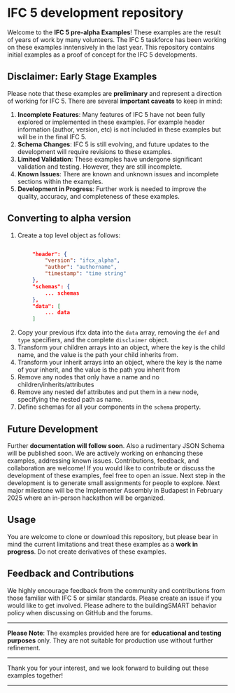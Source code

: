 # IFC 5 development repository

Welcome to the **IFC 5 pre-alpha Examples**!  These examples are the result of years of work by many volunteers. The IFC 5 taskforce has been working on these examples inntensively in the last year. This repository contains initial examples as a proof of concept for the IFC 5 developments.

## Disclaimer: Early Stage Examples

Please note that these examples are **preliminary** and represent a direction of working for IFC 5. There are several **important caveats** to keep in mind:

1. **Incomplete Features**: Many features of IFC 5 have not been fully explored or implemented in these examples. For example header information (author, version, etc) is not included in these examples but will be in the final IFC 5.
2. **Schema Changes**: IFC 5 is still evolving, and future updates to the development will require revisions to these examples.
3. **Limited Validation**: These examples have undergone significant validation and testing. However, they are still incomplete.
4. **Known Issues**: There are known and unknown issues and incomplete sections within the examples.
5. **Development in Progress**: Further work is needed to improve the quality, accuracy, and completeness of these examples.

## Converting to alpha version

1. Create a top level object as follows:
```json

        "header": {
            "version": "ifcx_alpha",
            "author": "authorname",
            "timestamp": "time string"
        },
        "schemas": {
            ... schemas
        },
        "data": [
            ... data
        ]
```
2. Copy your previous ifcx data into the `data` array, removing the `def` and `type` specifiers, and the complete `disclaimer` object.
3. Transform your children arrays into an object, where the key is the child name, and the value is the path your child inherits from.
4. Transform your inherit arrays into an object, where the key is the name of your inherit, and the value is the path you inherit from
4. Remove any nodes that only have a name and no children/inherits/attributes
5. Remove any nested def attributes and put them in a new node, specifying the nested path as name.
6. Define schemas for all your components in the `schema` property. 



## Future Development

Further **documentation will follow soon**. Also a rudimentary JSON Schema will be published soon.
We are actively working on enhancing these examples, addressing known issues. Contributions, feedback, and collaboration are welcome! If you would like to contribute or discuss the development of these examples, feel free to open an issue.
Next step in the development is to generate small assignments for people to explore. Next major milestone will be the Implementer Assembly in Budapest in February 2025 where an in-person hackathon will be organized. 

## Usage

You are welcome to clone or download this repository, but please bear in mind the current limitations and treat these examples as a **work in progress**. 
Do not create derivatives of these examples.

## Feedback and Contributions

We highly encourage feedback from the community and contributions from those familiar with IFC 5 or similar standards. Please create an issue if you would like to get involved. Please adhere to the buildingSMART behavior policy when discussing on GitHub and the forums.  

---

**Please Note**: The examples provided here are for **educational and testing purposes** only. They are not suitable for production use without further refinement.

---

Thank you for your interest, and we look forward to building out these examples together!

---
